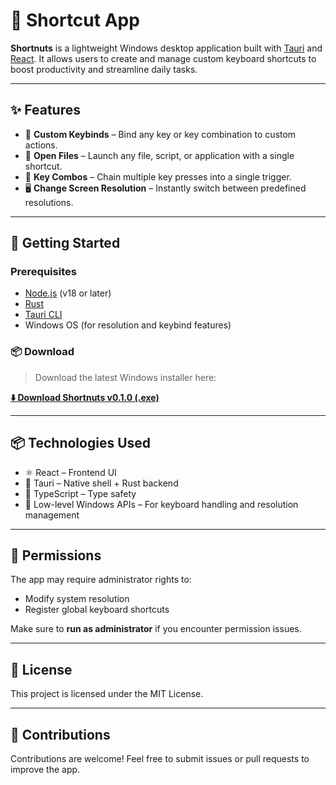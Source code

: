 # 🔀 Shortcut App

**Shortnuts** is a lightweight Windows desktop application built with [Tauri](https://tauri.app) and [React](https://reactjs.org). It allows users to create and manage custom keyboard shortcuts to boost productivity and streamline daily tasks.

---

## ✨ Features

- 🎯 **Custom Keybinds** – Bind any key or key combination to custom actions.
- 📁 **Open Files** – Launch any file, script, or application with a single shortcut.
- 🔁 **Key Combos** – Chain multiple key presses into a single trigger.
- 🖥️ **Change Screen Resolution** – Instantly switch between predefined resolutions.

---

## 🚀 Getting Started

### Prerequisites

- [Node.js](https://nodejs.org/) (v18 or later)
- [Rust](https://www.rust-lang.org/)
- [Tauri CLI](https://v2.tauri.app/)
- Windows OS (for resolution and keybind features)

### 📦 Download

> Download the latest Windows installer here:

**[⬇️ Download Shortnuts v0.1.0 (.exe)](https://github.com/kauancs2/shortnuts/releases/tag/0.1.0)**

---

## 📦 Technologies Used

- ⚛️ React – Frontend UI
- 🦀 Tauri – Native shell + Rust backend
- 🧠 TypeScript – Type safety
- 🧩 Low-level Windows APIs – For keyboard handling and resolution management

---

## 🔐 Permissions

The app may require administrator rights to:
- Modify system resolution
- Register global keyboard shortcuts

Make sure to **run as administrator** if you encounter permission issues.

---

## 📄 License

This project is licensed under the MIT License.

---

## 🙌 Contributions

Contributions are welcome! Feel free to submit issues or pull requests to improve the app.
